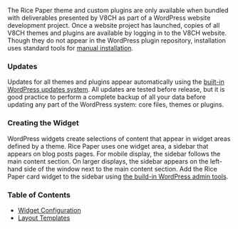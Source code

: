 The Rice Paper theme and custom plugins are only available when bundled with deliverables presented by V8CH as part of a WordPress website development project. Once a website project has launched, copies of all V8CH themes and plugins are available by logging in to the V8CH website. Though they do not appear in the WordPress plugin repository, installation uses standard tools for [manual installation](http://ewp.guide/go/adding-new-plugin).

### Updates

Updates for all themes and plugins appear automatically using the [built-in WordPress updates system](http://ewp.guide/go/keeping-your-site-updated). All updates are tested before release, but it is good practice to perform a complete backup of all your data before updating any part of the WordPress system: core files, themes or plugins.

### Creating the Widget

WordPress widgets create selections of content that appear in widget areas defined by a theme. Rice Paper uses one widget area, a sidebar that appears on blog posts pages. For mobile display, the sidebar follows the main content section. On larger displays, the sidebar appears on the left-hand side of the window next to the main content section. Add the Rice Paper card widget to the sidebar using [the build-in WordPress admin tools](http://ewp.guide/go/widgets).

### Table of Contents

- [Widget Configuration](/plugins/rice-paper-card-widget/using/widget-configuration)
- [Layout Templates](/plugins/rice-paper-card-widget/using/layout-templates)